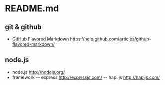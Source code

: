 # README.md

## git & github

- GitHub Flavored Markdown
  https://help.github.com/articles/github-flavored-markdown/

## node.js

- node.js
  http://nodejs.org/
- framework
-- express
   http://expressjs.com/
-- hapi.js
   http://hapijs.com/
